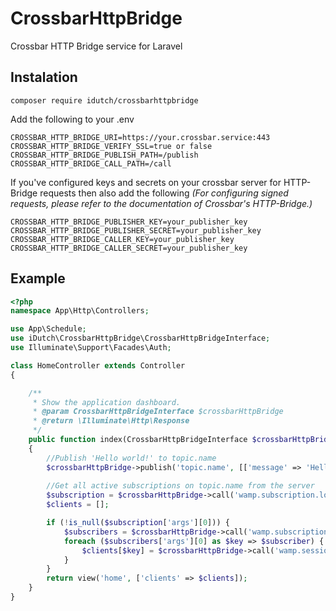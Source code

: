 # CrossbarHttpBridge
Crossbar HTTP Bridge service for Laravel

## Instalation
```composer require idutch/crossbarhttpbridge```


Add the following to your .env
```
CROSSBAR_HTTP_BRIDGE_URI=https://your.crossbar.service:443
CROSSBAR_HTTP_BRIDGE_VERIFY_SSL=true or false
CROSSBAR_HTTP_BRIDGE_PUBLISH_PATH=/publish
CROSSBAR_HTTP_BRIDGE_CALL_PATH=/call
```

If you've configured keys and secrets on your crossbar server for HTTP-Bridge requests then also add the following
_(For configuring signed requests, please refer to the documentation of Crossbar's HTTP-Bridge.)_ 
```
CROSSBAR_HTTP_BRIDGE_PUBLISHER_KEY=your_publisher_key
CROSSBAR_HTTP_BRIDGE_PUBLISHER_SECRET=your_publisher_key
CROSSBAR_HTTP_BRIDGE_CALLER_KEY=your_publisher_key
CROSSBAR_HTTP_BRIDGE_CALLER_SECRET=your_publisher_key
```
## Example

```php
<?php
namespace App\Http\Controllers;

use App\Schedule;
use iDutch\CrossbarHttpBridge\CrossbarHttpBridgeInterface;
use Illuminate\Support\Facades\Auth;

class HomeController extends Controller
{

    /**
     * Show the application dashboard.
     * @param CrossbarHttpBridgeInterface $crossbarHttpBridge
     * @return \Illuminate\Http\Response
     */
    public function index(CrossbarHttpBridgeInterface $crossbarHttpBridge)
    {
        //Publish 'Hello world!' to topic.name
        $crossbarHttpBridge->publish('topic.name', [['message' => 'Hello world!']]);
        
        //Get all active subscriptions on topic.name from the server
        $subscription = $crossbarHttpBridge->call('wamp.subscription.lookup', ['topic.name']);
        $clients = [];

        if (!is_null($subscription['args'][0])) {
            $subscribers = $crossbarHttpBridge->call('wamp.subscription.list_subscribers', [$subscription['args'][0]]);
            foreach ($subscribers['args'][0] as $key => $subscriber) {
                $clients[$key] = $crossbarHttpBridge->call('wamp.session.get', [$subscriber])['args'][0];
            }
        }
        return view('home', ['clients' => $clients]);
    }
}
``` 
